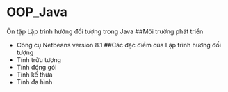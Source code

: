 ﻿# OOP_Java
Ôn tập Lập trình hướng đối tượng trong Java
##Môi trường phát triển
+ Công cụ Netbeans version 8.1
##Các đặc điểm của Lập trình hướng đối tượng
+ Tính trừu tượng
+ Tính đóng gói
+ Tính kế thừa
+ Tính đa hình


